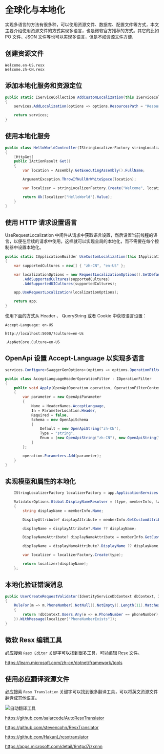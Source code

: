# 全球化与本地化

实现多语言的方法有很多种，可以使用资源文件、数据库、配置文件等方式，本文主要介绍使用资源文件的方式实现多语言，也是微软官方推荐的方式。其它的比如 PO 文件、JSON 文件等也可以实现多语言，但是不如资源文件方便.

## 创建资源文件

```text
Welcome.en-US.resx
Welcome.zh-CN.resx
```

## 添加本地化服务和资源定位

```csharp
public static IServiceCollection AddCustomLocalization(this IServiceCollection services)
{
    services.AddLocalization(options => options.ResourcesPath = "Resources");

    return services;
}
```

## 使用本地化服务

```csharp
public class HelloWorldController(IStringLocalizerFactory stringLocalizerFactory) : ControllerBase
{
    [HttpGet]
    public IActionResult Get()
    {
        var location = Assembly.GetExecutingAssembly().FullName;

        ArgumentException.ThrowIfNullOrWhiteSpace(location);

        var localizer = stringLocalizerFactory.Create("Welcome", location);

        return Ok(localizer["HelloWorld"].Value);
    }
}
```

## 使用 HTTP 请求设置语言

UseRequestLocalization 中间件从请求中获取语言设置，然后设置当前线程的语言，以便在后续的请求中使用，这样就可以实现全局的本地化，而不需要在每个控制器中设置本地化。

```csharp
public static IApplicationBuilder UseCustomLocalization(this IApplicationBuilder app)
{
    var supportedCultures = new[] { "zh-CN", "en-US" };

    var localizationOptions = new RequestLocalizationOptions().SetDefaultCulture(supportedCultures.First())
        .AddSupportedCultures(supportedCultures)
        .AddSupportedUICultures(supportedCultures);

    app.UseRequestLocalization(localizationOptions);

    return app;
}
```

使用下面的方式从 Header 、 QueryString 或者 Cookie 中获取语言设置：

```text
Accept-Language: en-US
```

```text
http://localhost:5000/?culture=en-Us
```

```text
.AspNetCore.Culture=en-US
```

## OpenApi 设置 Accept-Language 以实现多语言

```csharp
services.Configure<SwaggerGenOptions>(options => options.OperationFilter<AcceptLanguageHeaderOperationFilter>());
```

```csharp
public class AcceptLanguageHeaderOperationFilter : IOperationFilter
{
    public void Apply(OpenApiOperation operation, OperationFilterContext context)
    {
        var parameter = new OpenApiParameter
        {
            Name = HeaderNames.AcceptLanguage,
            In = ParameterLocation.Header,
            Required = false,
            Schema = new OpenApiSchema
            {
                Default = new OpenApiString("zh-CN"),
                Type = "string",
                Enum = [new OpenApiString("zh-CN"), new OpenApiString("en-US")]
            }
        };

        operation.Parameters.Add(parameter);
    }
}

```

## 实现模型和属性的本地化

```csharp
    IStringLocalizerFactory localizerFactory = app.ApplicationServices.GetRequiredService<IStringLocalizerFactory>();

    ValidatorOptions.Global.DisplayNameResolver = (type, memberInfo, lambdaExpression) =>
    {
        string displayName = memberInfo.Name;

        DisplayAttribute? displayAttribute = memberInfo.GetCustomAttribute<DisplayAttribute>(true);

        displayName = displayAttribute?.Name ?? displayName;

        DisplayNameAttribute? displayNameAttribute = memberInfo.GetCustomAttribute<DisplayNameAttribute>(true);

        displayName = displayNameAttribute?.DisplayName ?? displayName;

        var localizer = localizerFactory.Create(type);

        return localizer[displayName];
    };
```

## 本地化验证错误消息

```csharp
public UserCreateRequestValidator(IdentityServiceDbContext dbContext, IStringLocalizer<UserCreateRequest> localizer)
{
    RuleFor(m => m.PhoneNumber).NotNull().NotEmpty().Length(11).Matches(@"^1\d{10}$").Must((model, phoneNumber) =>
    {
        return !dbContext.Users.Any(e => e.PhoneNumber == phoneNumber);
    }).WithMessage(localizer["PhoneNumberExists"]);
}
```

## 微软 Resx 编辑工具

必应搜索 `Resx Editor` 关键字可以找到很多工具，可以编辑 Resx 文件。

https://learn.microsoft.com/zh-cn/dotnet/framework/tools

## 使用必应翻译资源文件

必应搜索 `Resx Translation` 关键字可以找到很多翻译工具，可以将英文资源文件翻译成其他语言。

![自动翻译工具](https://oss.xcode.me/notes/helloshop/auto-resx-translator.png)

https://github.com/salarcode/AutoResxTranslator

https://github.com/stevencohn/ResxTranslator

https://github.com/HakanL/resxtranslator

https://apps.microsoft.com/detail/9mtpd7jzxnnn
